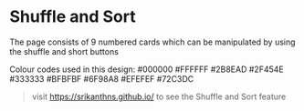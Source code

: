 # Shuffle and Sort 

The page consists of 9 numbered cards which can be manipulated by using the shuffle and short buttons

Colour codes used in this design:
 #000000
 #FFFFFF
 #2B8EAD
 #2F454E
 #333333
 #BFBFBF
 #6F98A8
 #EFEFEF 
 #72C3DC

> visit https://srikanthns.github.io/ to see the Shuffle and Sort feature
